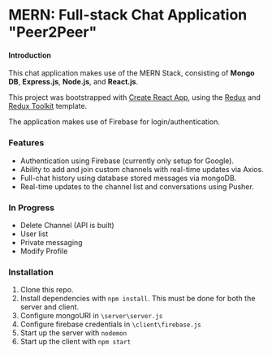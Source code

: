 # MERN: Full-stack Chat Application "Peer2Peer"

#### Introduction

This chat application makes use of the MERN Stack, consisting of **Mongo DB**, **Express.js**, **Node.js**, and **React.js**.

This project was bootstrapped with [Create React App](https://github.com/facebook/create-react-app), using the [Redux](https://redux.js.org/) and [Redux Toolkit](https://redux-toolkit.js.org/) template.

The application makes use of Firebase for login/authentication.

### Features
* Authentication using Firebase (currently only setup for Google).
* Ability to add and join custom channels with real-time updates via Axios.
* Full-chat history using database stored messages via mongoDB.
* Real-time updates to the channel list and conversations using Pusher.

### In Progress
* Delete Channel (API is built)
* User list
* Private messaging
* Modify Profile

### Installation
1. Clone this repo.
2. Install dependencies with `npm install`. This must be done for both the server and client.
3. Configure mongoURI in `\server\server.js`
4. Configure firebase credentials in `\client\firebase.js`
5. Start up the server with `nodemon`
6. Start up the client with `npm start`
